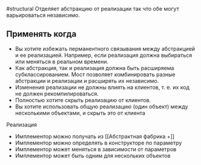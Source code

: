 #structural 
Отделяет абстракцию от реализации так что обе могут варьироваться независимо.

## Применять когда
- Вы хотите избежать перманентного связывания между абстракцией и ее реализацией. Например, если реализация должна выбираться или меняться в реальном времени.
- Как абстракция, так и реализация должна быть расширяема субклассированием. Мост позволяет комбинировать разные абстракции и реализации и расширять их независимо.
- Изменения реализации не должны влиять на клиентов, т. е. их код не должен рекомпилироваться.
- Полностью хотите скрыть реализацию от клиентов.
- Вы хотите использовать общую реализацию (один объект) между несколькими объектами, и скрыть это от клиента


Реализация
- Имплементор можно получать из [[Абстрактная фабрика +]]
- Имплементор можно определять в конструкторе по параметру
- Имплементор может меняться в зависимости от параметров
- Имплементор может быть одним для нескольких объектов

